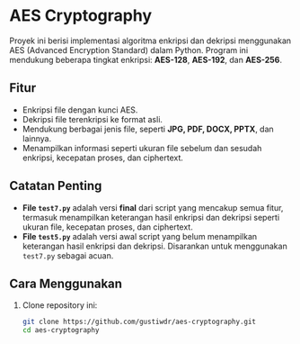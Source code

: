 # AES Cryptography

Proyek ini berisi implementasi algoritma enkripsi dan dekripsi menggunakan AES (Advanced Encryption Standard) dalam Python. Program ini mendukung beberapa tingkat enkripsi: **AES-128**, **AES-192**, dan **AES-256**.

## Fitur
- Enkripsi file dengan kunci AES.
- Dekripsi file terenkripsi ke format asli.
- Mendukung berbagai jenis file, seperti **JPG, PDF, DOCX, PPTX**, dan lainnya.
- Menampilkan informasi seperti ukuran file sebelum dan sesudah enkripsi, kecepatan proses, dan ciphertext.

## Catatan Penting
- **File `test7.py`** adalah versi **final** dari script yang mencakup semua fitur, termasuk menampilkan keterangan hasil enkripsi dan dekripsi seperti ukuran file, kecepatan proses, dan ciphertext.
- **File `test5.py`** adalah versi awal script yang belum menampilkan keterangan hasil enkripsi dan dekripsi. Disarankan untuk menggunakan `test7.py` sebagai acuan.

## Cara Menggunakan
1. Clone repository ini:
   ```bash
   git clone https://github.com/gustiwdr/aes-cryptography.git
   cd aes-cryptography
